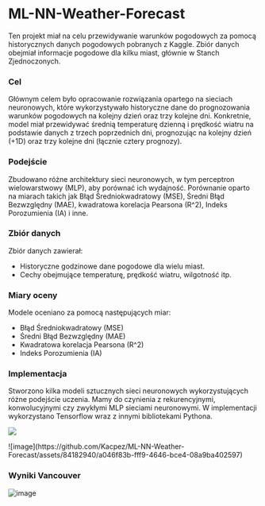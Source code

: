 # ML-NN-Weather-Forecast

Ten projekt miał na celu przewidywanie warunków pogodowych za pomocą historycznych danych pogodowych pobranych z Kaggle. Zbiór danych obejmiał informacje pogodowe dla kilku miast, głównie w Stanch Zjednoczonych.

### Cel
Głównym celem było opracowanie rozwiązania opartego na sieciach neuronowych, które wykorzystywało historyczne dane do prognozowania warunków pogodowych na kolejny dzień oraz trzy kolejne dni. Konkretnie, model miał przewidywać średnią temperaturę dzienną i prędkość wiatru na podstawie danych z trzech poprzednich dni, prognozując na kolejny dzień (+1D) oraz trzy kolejne dni (łącznie cztery prognozy).

### Podejście
Zbudowano różne architektury sieci neuronowych, w tym perceptron wielowarstwowy (MLP), aby porównać ich wydajność. Porównanie oparto na miarach takich jak Błąd Średniokwadratowy (MSE), Średni Błąd Bezwzględny (MAE), kwadratowa korelacja Pearsona (R^2), Indeks Porozumienia (IA) i inne.

### Zbiór danych
Zbiór danych zawierał:
* Historyczne godzinowe dane pogodowe dla wielu miast.
* Cechy obejmujące temperaturę, prędkość wiatru, wilgotność itp.
###  Miary oceny
Modele oceniano za pomocą następujących miar:
* Błąd Średniokwadratowy (MSE)
* Średni Błąd Bezwzględny (MAE)
* Kwadratowa korelacja Pearsona (R^2)
* Indeks Porozumienia (IA)

### Implementacja
Stworzono kilka modeli sztucznych sieci neuronowych wykorzystujących różne podejście uczenia. Mamy do czynienia z rekurencyjnymi, konwolucyjnymi czy zwykłymi MLP sieciami neuronowymi. W implementacji wykorzystano Tensorflow wraz z innymi bibliotekami Pythona.
<p >
  <a href="https://skillicons.dev">
    <img src="https://skillicons.dev/icons?i=py,tensorflow," />
  </a>
</p>
![image](https://github.com/Kacpez/ML-NN-Weather-Forecast/assets/84182940/a046f83b-fff9-4646-bce4-08a9ba402597)

### Wyniki Vancouver
![image](https://github.com/Kacpez/ML-NN-Weather-Forecast/assets/84182940/4f0a6f80-69a2-45b3-94e9-82aa05db8b71)

